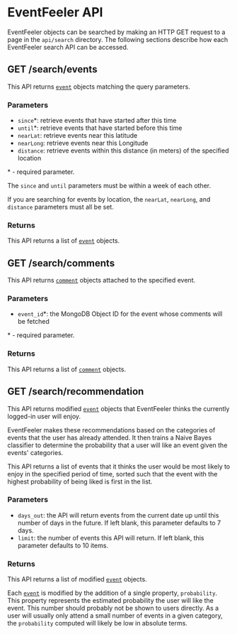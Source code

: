# EventFeeler API

EventFeeler objects can be searched by making an HTTP GET request to a page in the `api/search` directory. The following sections describe how each EventFeeler search API can be accessed.

## GET /search/events

This API returns [`event`](https://github.com/avielmenter/eventfeeler/tree/master/data#event) objects matching the query parameters.

### Parameters
- `since`\*: retrieve events that have started after this time
- `until`\*: retrieve events that have started before this time
- `nearLat`: retrieve events near this latitude
- `nearLong`: retrieve events near this Longitude
- `distance`: retrieve events within this distance (in meters) of  the specified location

\* - required parameter.

The `since` and `until` parameters must be within a week of each other.

If you are searching for events by location, the `nearLat`, `nearLong`, and `distance` parameters must all be set.

### Returns
This API returns a list of [`event`](https://github.com/avielmenter/eventfeeler/tree/master/data#event) objects.

## GET /search/comments

This API returns [`comment`](https://github.com/avielmenter/eventfeeler/tree/master/data#comment) objects attached to the specified event.

### Parameters
- `event_id`\*: the MongoDB Object ID for the event whose comments will be fetched

\* - required parameter.

### Returns
This API returns a list of [`comment`](https://github.com/avielmenter/eventfeeler/tree/master/data#comment) objects.

## GET /search/recommendation

This API returns modified [`event`](https://github.com/avielmenter/eventfeeler/tree/master/data#event) objects that EventFeeler thinks the currently logged-in user will enjoy.

EventFeeler makes these recommendations based on the categories of events that the user has already attended. It then trains a Naive Bayes classifier to determine the probability that a user will like an event given the events' categories.

This API returns a list of events that it thinks the user would be most likely to enjoy in the specified period of time, sorted such that the event with the highest probability of being liked is first in the list.

### Parameters

- `days_out`: the API will return events from the current date up until this number of days in the future. If left blank, this parameter defaults to 7 days.
- `limit`: the number of events this API will return. If left blank, this parameter defaults to 10 items.

### Returns
This API returns a list of modified [`event`](https://github.com/avielmenter/eventfeeler/tree/master/data#event) objects.

Each [`event`](https://github.com/avielmenter/eventfeeler/tree/master/data#event) is modified by the addition of a single property, `probability`. This property represents the estimated probability the user will like the event. This number should probably not be shown to users directly. As a user will usually only attend a small number of events in a given category, the `probability` computed will likely be low in absolute terms.
